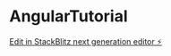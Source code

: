 # AngularTutorial

 
[Edit in StackBlitz next generation editor ⚡️](https://stackblitz.com/~/github.com/GruseliX/AngularTutorial)